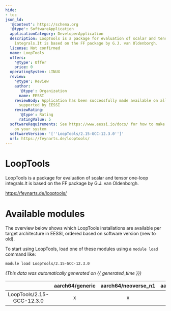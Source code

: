 ```yaml
---
hide:
- toc
json_ld:
  '@context': https://schema.org
  '@type': SoftwareApplication
  applicationCategory: DeveloperApplication
  description: LoopTools is a package for evaluation of scalar and tensor one-loop
    integrals.It is based on the FF package by G.J. van Oldenborgh.
  license: Not confirmed
  name: LoopTools
  offers:
    '@type': Offer
    price: 0
  operatingSystem: LINUX
  review:
    '@type': Review
    author:
      '@type': Organization
      name: EESSI
    reviewBody: Application has been successfully made available on all architectures
      supported by EESSI
    reviewRating:
      '@type': Rating
      ratingValue: 5
  softwareRequirements: See https://www.eessi.io/docs/ for how to make EESSI available
    on your system
  softwareVersion: '[''LoopTools/2.15-GCC-12.3.0'']'
  url: https://feynarts.de/looptools/
---
```


LoopTools
=========


LoopTools is a package for evaluation of scalar and tensor one-loop integrals.It is based on the FF package by G.J. van Oldenborgh.

https://feynarts.de/looptools/
# Available modules


The overview below shows which LoopTools installations are available per target architecture in EESSI, ordered based on software version (new to old).

To start using LoopTools, load one of these modules using a `module load` command like:

```shell
module load LoopTools/2.15-GCC-12.3.0
```

*(This data was automatically generated on {{ generated_time }})*  

| |aarch64/generic|aarch64/neoverse_n1|aarch64/neoverse_v1|x86_64/generic|x86_64/amd/zen2|x86_64/amd/zen3|x86_64/amd/zen4|x86_64/intel/haswell|x86_64/intel/sapphirerapids|x86_64/intel/skylake_avx512|aarch64/nvidia/grace|
| :---: | :---: | :---: | :---: | :---: | :---: | :---: | :---: | :---: | :---: | :---: | :---: |
|LoopTools/2.15-GCC-12.3.0|x|x|x|x|x|x|x|x|x|x|x|
